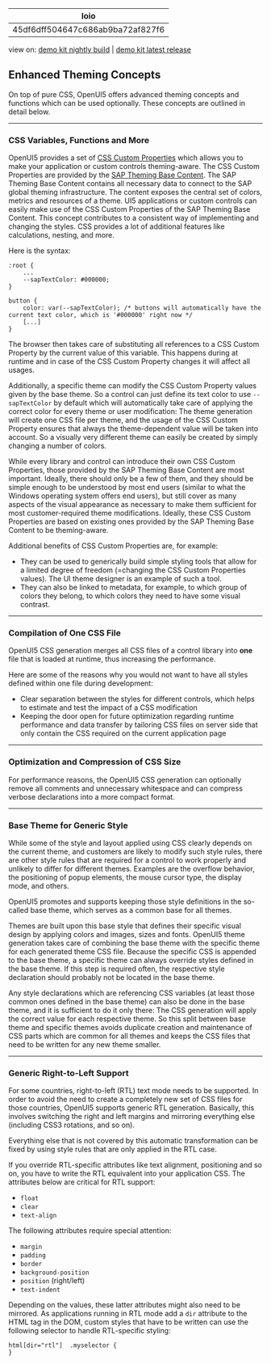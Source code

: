 <!-- loio45df6dff504647c686ab9ba72af827f6 -->

| loio |
| -----|
| 45df6dff504647c686ab9ba72af827f6 |

<div id="loio">

view on: [demo kit nightly build](https://sdk.openui5.org/nightly/#/topic/45df6dff504647c686ab9ba72af827f6) | [demo kit latest release](https://sdk.openui5.org/topic/45df6dff504647c686ab9ba72af827f6)</div>

## Enhanced Theming Concepts

On top of pure CSS, OpenUI5 offers advanced theming concepts and functions which can be used optionally. These concepts are outlined in detail below.

***

### CSS Variables, Functions and More

OpenUI5 provides a set of [CSS Custom Properties](https://developer.mozilla.org/en-US/docs/Web/CSS/--*) which allows you to make your application or custom controls theming-aware. The CSS Custom Properties are provided by the [SAP Theming Base Content](https://github.com/SAP/theming-base-content). The SAP Theming Base Content contains all necessary data to connect to the SAP global theming infrastructure. The content exposes the central set of colors, metrics and resources of a theme. UI5 applications or custom controls can easily make use of the CSS Custom Properties of the SAP Theming Base Content. This concept contributes to a consistent way of implementing and changing the styles. CSS provides a lot of additional features like calculations, nesting, and more. 

Here is the syntax:

```
:root {
    ...
    --sapTextColor: #000000;
}

button {
    color: var(--sapTextColor); /* buttons will automatically have the current text color, which is '#000000' right now */
    [...]
}

```

The browser then takes care of substituting all references to a CSS Custom Property by the current value of this variable. This happens during at runtime and in case of the CSS Custom Property changes it will affect all usages.

Additionally, a specific theme can modify the CSS Custom Property values given by the base theme. So a control can just define its text color to use `--sapTextColor` by default which will automatically take care of applying the correct color for every theme or user modification: The theme generation will create one CSS file per theme, and the usage of the CSS Custom Property ensures that always the theme-dependent value will be taken into account. So a visually very different theme can easily be created by simply changing a number of colors.

While every library and control can introduce their own CSS Custom Properties, those provided by the SAP Theming Base Content are most important. Ideally, there should only be a few of them, and they should be simple enough to be understood by most end users \(similar to what the Windows operating system offers end users\), but still cover as many aspects of the visual appearance as necessary to make them sufficient for most customer-required theme modifications. Ideally, these CSS Custom Properties are based on existing ones provided by the SAP Theming Base Content to be theming-aware.

Additional benefits of CSS Custom Properties are, for example:

-   They can be used to generically build simple styling tools that allow for a limited degree of freedom \(=changing the CSS Custom Properties values\). The UI theme designer is an example of such a tool.
-   They can also be linked to metadata, for example, to which group of colors they belong, to which colors they need to have some visual contrast.

***

### Compilation of One CSS File

OpenUI5 CSS generation merges all CSS files of a control library into **one** file that is loaded at runtime, thus increasing the performance.

Here are some of the reasons why you would not want to have all styles defined within one file during development:

-   Clear separation between the styles for different controls, which helps to estimate and test the impact of a CSS modification
-   Keeping the door open for future optimization regarding runtime performance and data transfer by tailoring CSS files on server side that only contain the CSS required on the current application page

***

### Optimization and Compression of CSS Size

For performance reasons, the OpenUI5 CSS generation can optionally remove all comments and unnecessary whitespace and can compress verbose declarations into a more compact format.

***

### Base Theme for Generic Style

While some of the style and layout applied using CSS clearly depends on the current theme, and customers are likely to modify such style rules, there are other style rules that are required for a control to work properly and unlikely to differ for different themes. Examples are the overflow behavior, the positioning of popup elements, the mouse cursor type, the display mode, and others.

OpenUI5 promotes and supports keeping those style definitions in the so-called base theme, which serves as a common base for all themes.

Themes are built upon this base style that defines their specific visual design by applying colors and images, sizes and fonts. OpenUI5 theme generation takes care of combining the base theme with the specific theme for each generated theme CSS file. Because the specific CSS is appended to the base theme, a specific theme can always override styles defined in the base theme. If this step is required often, the respective style declaration should probably not be located in the base theme.

Any style declarations which are referencing CSS variables \(at least those common ones defined in the base theme\) can also be done in the base theme, and it is sufficient to do it only there: The CSS generation will apply the correct value for each respective theme. So this split between base theme and specific themes avoids duplicate creation and maintenance of CSS parts which are common for all themes and keeps the CSS files that need to be written for any new theme smaller.

***

### Generic Right-to-Left Support

For some countries, right-to-left \(RTL\) text mode needs to be supported. In order to avoid the need to create a completely new set of CSS files for those countries, OpenUI5 supports generic RTL generation. Basically, this involves switching the right and left margins and mirroring everything else \(including CSS3 rotations, and so on\).

Everything else that is not covered by this automatic transformation can be fixed by using style rules that are only applied in the RTL case.

If you override RTL-specific attributes like text alignment, positioning and so on, you have to write the RTL equivalent into your application CSS. The attributes below are critical for RTL support:

-   `float`
-   `clear`
-   `text-align`

The following attributes require special attention:

-   `margin`
-   `padding`
-   `border`
-   `background-position`
-   `position` \(right/left\)
-   `text-indent`

Depending on the values, these latter attributes might also need to be mirrored. As applications running in RTL mode add a `dir` attribute to the HTML tag in the DOM, custom styles that have to be written can use the following selector to handle RTL-specific styling:

```
html[dir="rtl"]  .myselector {
}
```


